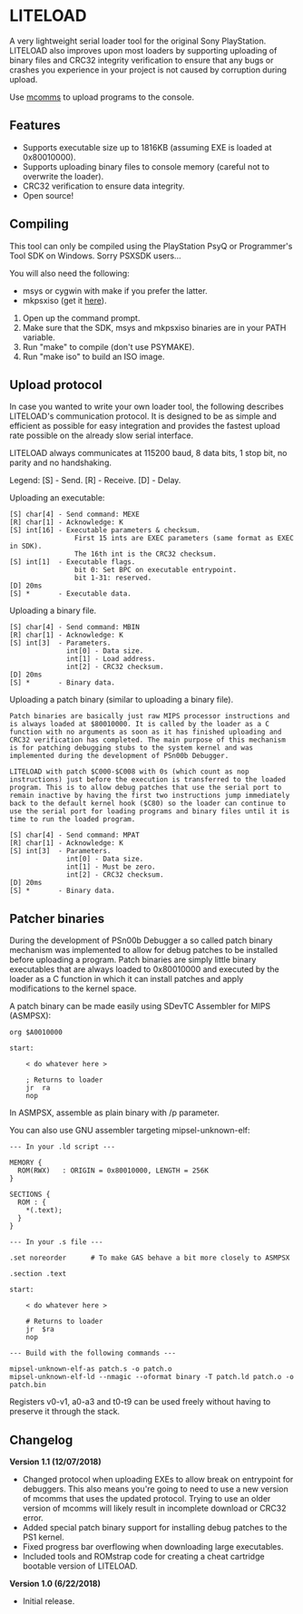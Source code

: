 # LITELOAD
A very lightweight serial loader tool for the original Sony PlayStation. LITELOAD also improves upon most loaders by supporting uploading of binary files and CRC32 integrity verification to ensure that any bugs or crashes you experience in your project is not caused by corruption during upload.

Use [mcomms](https://github.com/Lameguy64/mcomms) to upload programs to the console.

## Features
* Supports executable size up to 1816KB (assuming EXE is loaded at 0x80010000).
* Supports uploading binary files to console memory (careful not to overwrite the loader).
* CRC32 verification to ensure data integrity.
* Open source!

## Compiling
This tool can only be compiled using the PlayStation PsyQ or Programmer's Tool SDK on Windows. Sorry PSXSDK users...

You will also need the following:
* msys or cygwin with make if you prefer the latter.
* mkpsxiso (get it [here](https://github.com/Lameguy64/mkpsxiso)).

1. Open up the command prompt.
2. Make sure that the SDK, msys and mkpsxiso binaries are in your PATH variable.
3. Run "make" to compile (don't use PSYMAKE).
4. Run "make iso" to build an ISO image.

## Upload protocol
In case you wanted to write your own loader tool, the following describes LITELOAD's communication protocol. It is designed to be as simple and efficient as possible for easy integration and provides the fastest upload rate possible on the already slow serial interface.

LITELOAD always communicates at 115200 baud, 8 data bits, 1 stop bit, no parity and no handshaking.

Legend:
	[S] - Send.
	[R] - Receive.
	[D] - Delay.

Uploading an executable:

	[S] char[4] - Send command: MEXE
	[R] char[1] - Acknowledge: K
	[S] int[16] - Executable parameters & checksum.
					First 15 ints are EXEC parameters (same format as EXEC in SDK).
					The 16th int is the CRC32 checksum.
	[S] int[1]	- Executable flags.
					bit 0: Set BPC on executable entrypoint.
					bit 1-31: reserved.
	[D] 20ms
	[S] *       - Executable data.
	
Uploading a binary file.

	[S] char[4] - Send command: MBIN
	[R] char[1] - Acknowledge: K
	[S] int[3]  - Parameters.
				  int[0] - Data size.
				  int[1] - Load address.
				  int[2] - CRC32 checksum.
	[D] 20ms
	[S] *       - Binary data.
	
Uploading a patch binary (similar to uploading a binary file).

	Patch binaries are basically just raw MIPS processor instructions and is always loaded at $80010000. It is called by the loader as a C function with no arguments as soon as it has finished uploading and CRC32 verification has completed. The main purpose of this mechanism is for patching debugging stubs to the system kernel and was implemented during the development of PSn00b Debugger.
	
	LITELOAD with patch $C000-$C008 with 0s (which count as nop instructions) just before the execution is transferred to the loaded program. This is to allow debug patches that use the serial port to remain inactive by having the first two instructions jump immediately back to the default kernel hook ($C80) so the loader can continue to use the serial port for loading programs and binary files until it is time to run the loaded program.

	[S] char[4] - Send command: MPAT
	[R] char[1] - Acknowledge: K
	[S] int[3]  - Parameters.
				  int[0] - Data size.
				  int[1] - Must be zero.
				  int[2] - CRC32 checksum.
	[D] 20ms
	[S] *       - Binary data.

	
## Patcher binaries
During the development of PSn00b Debugger a so called patch binary mechanism was implemented to allow for debug patches to be installed before uploading a program. Patch binaries are simply little binary executables that are always loaded to 0x80010000 and executed by the loader as a C function in which it can install patches and apply modifications to the kernel space.

A patch binary can be made easily using SDevTC Assembler for MIPS (ASMPSX):
```
org $A0010000

start:

	< do whatever here >
	
	; Returns to loader
	jr	ra
	nop
```
In ASMPSX, assemble as plain binary with /p parameter.

You can also use GNU assembler targeting mipsel-unknown-elf:
```
--- In your .ld script ---

MEMORY {
  ROM(RWX)   : ORIGIN = 0x80010000, LENGTH = 256K
}

SECTIONS {
  ROM : {
    *(.text);
  }
}

--- In your .s file ---

.set noreorder		# To make GAS behave a bit more closely to ASMPSX

.section .text

start:

	< do whatever here >
	
	# Returns to loader
	jr	$ra
	nop
	
--- Build with the following commands ---

mipsel-unknown-elf-as patch.s -o patch.o
mipsel-unknown-elf-ld --nmagic --oformat binary -T patch.ld patch.o -o patch.bin

```
Registers v0-v1, a0-a3 and t0-t9 can be used freely without having to preserve it through the stack.


## Changelog

**Version 1.1 (12/07/2018)**
* Changed protocol when uploading EXEs to allow break on entrypoint for debuggers. This also means you're going to need to use a new version of mcomms that uses the updated protocol. Trying to use an older version of mcomms will likely result in incomplete download or CRC32 error.
* Added special patch binary support for installing debug patches to the PS1 kernel.
* Fixed progress bar overflowing when downloading large executables.
* Included tools and ROMstrap code for creating a cheat cartridge bootable version of LITELOAD.

**Version 1.0 (6/22/2018)**
* Initial release.
